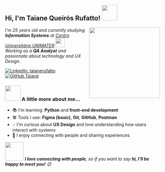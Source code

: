 <h2> Hi, I'm Taiane Queirós Rufatto! <img src="https://media.giphy.com/media/mGcNjsfWAjY5AEZNw6/giphy.gif" width="50"></h2>
<img align='right' src="https://media4.giphy.com/media/v1.Y2lkPTc5MGI3NjExYzBkanNxMG9lcmU3aW9oZHg4MjMwd2FnZm5rcGlvZWwwYmgyZWVuciZlcD12MV9pbnRlcm5hbF9naWZfYnlfaWQmY3Q9Zw/Z7DaJ3vjTBWsE/giphy.gif" width="230">

<p><em>I'm 25 years old and currently studying <strong>Information Systems</strong> at <a href="https://www.unimater.edu.br/">Centro Universitário UNIMATER</a> 
<img src="https://media.giphy.com/media/fYSnHlufseco8Fh93Z/giphy.gif" width="30"><br>
Working as a <strong>QA Analyst</strong> and passionate about technology and UX Design.
</em></p>

[![LinkedIn: taianerufatto](https://img.shields.io/badge/-taianerufatto-blue?style=flat-square&logo=Linkedin&logoColor=white&link=https://www.linkedin.com/in/taiane-rufatto-118b77199/)](https://www.linkedin.com/in/taiane-rufatto-118b77199/)
[![GitHub Taiane](https://img.shields.io/github/followers/Taiane-rufatto?label=follow&style=social)](https://github.com/Taiane-rufatto)

### <img src="https://media.giphy.com/media/VgCDAzcKvsR6OM0uWg/giphy.gif" width="50"> A little more about me...

- 📚 I'm learning: **Python** and **front-end development**
- 🛠️ Tools I use: **Figma (basic)**, **Git**, **GitHub**, **Postman**
- 💡 I'm curious about **UX Design** and love understanding how users interact with systems
- 🤝 I enjoy connecting with people and sharing experiences

<img src="https://media.giphy.com/media/LnQjpWaON8nhr21vNW/giphy.gif" width="60">
<em><b>I love connecting with people</b>, so if you want to say <b>hi, I'll be happy to meet you!</b> 😊</em>


